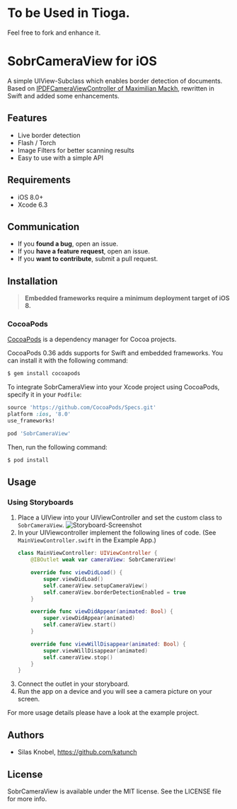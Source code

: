# To be Used in Tioga.
Feel free to fork and enhance it.

SobrCameraView for iOS
======================
A simple UIView-Subclass which enables border detection of documents. Based on [IPDFCameraViewController of Maximilian Mackh](https://github.com/mmackh/IPDFCameraViewController), rewritten in Swift and added some enhancements.

## Features
- Live border detection
- Flash / Torch
- Image Filters for better scanning results
- Easy to use with a simple API

## Requirements
- iOS 8.0+
- Xcode 6.3

## Communication
- If you **found a bug**, open an issue.
- If you **have a feature request**, open an issue.
- If you **want to contribute**, submit a pull request.

## Installation

> **Embedded frameworks require a minimum deployment target of iOS 8.**

### CocoaPods

[CocoaPods](http://cocoapods.org) is a dependency manager for Cocoa projects.

CocoaPods 0.36 adds supports for Swift and embedded frameworks. You can install it with the following command:

```bash
$ gem install cocoapods
```

To integrate SobrCameraView into your Xcode project using CocoaPods, specify it in your `Podfile`:

```ruby
source 'https://github.com/CocoaPods/Specs.git'
platform :ios, '8.0'
use_frameworks!

pod 'SobrCameraView'
```

Then, run the following command:

```bash
$ pod install
```

## Usage
### Using Storyboards
1. Place a UIView into your UIViewController and set the custom class to `SobrCameraView`.
![Storyboard-Screenshot](https://raw.githubusercontent.com/softwarebrauerei/SobrCameraView-ios/master/assets/storyboard-custom-class.jpg)
2. In your UIViewcontroller implement the following lines of code. (See `MainViewController.swift` in the Example App.)
	```Swift
	class MainViewController: UIViewController {
		@IBOutlet weak var cameraView: SobrCameraView!

		override func viewDidLoad() {
		    super.viewDidLoad()
		    self.cameraView.setupCameraView()
		    self.cameraView.borderDetectionEnabled = true
		}

		override func viewDidAppear(animated: Bool) {
	        super.viewDidAppear(animated)
	        self.cameraView.start()
	    }

	    override func viewWillDisappear(animated: Bool) {
	        super.viewWillDisappear(animated)
	        self.cameraView.stop()
	    }
	}
	```
3. Connect the outlet in your storyboard.  
4. Run the app on a device and you will see a camera picture on your screen.

For more usage details please have a look at the example project.



## Authors
- Silas Knobel, https://github.com/katunch

## License

SobrCameraView is available under the MIT license. See the LICENSE file for more info.
